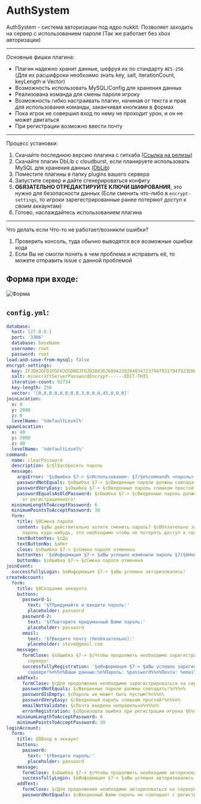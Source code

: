 # AuthSystem

AuthSystem - система авторизации под ядро nukkit. Позволяет заходить на сервер с использованием пароля (Так же работает без xbox авторизации)

---

Основные фишки плагина:
- Плагин надежно хранит данные, шефруя их по стандарту `AES-256` (Для их расшифроки необхоимо знать key, salt, iterationCount, keyLength и Vector)
- Возможность использовать MySQL/Config для хранения данных
- Реализована команда для смены пароля игроку
- Возможность гибко настраивать плагин, начиная от текста и прав для использования команды, заканчивая кнопками в формах
- Пока игрок не совершил вход по нему не проходит урон, и он не может двигаться
- При регистрации возможно ввести почту

---

Процесс установки:
1. Скачайте последнюю версию плагина с гитхаба ([Ссылка на релизы](https://github.com/Toper9636/AuthSystem/releases/))
2. Скачайте плагин DbLib с cloudburst, если планируете использовать MySQL для хранения данных ([DbLib](https://cloudburstmc.org/resources/dblib.12/))
3. Поместите плагины в папку plugins вашего сервера
4. Запустите сервер и дайте сгенерироваться конфигу
5. **ОБЯЗАТЕЛЬНО ОТРЕДАКТИРУЙТЕ КЛЮЧИ ШИФРОВАНИЯ**, это нужно для безопасности данных (Если сменить что-либо в `encrypt-settings`, то игроки зарегестрированные ранее потеряют доступ к своим аккаунтам)
6. Готово, наслаждайтесь использованием плагина

---

Что делать если Что-то не работает/возникли ошибки?
1. Проверить консоль, туда обычно выводятся все возможные ошибки кода
2. Если Вы не смогли понять в чем проблема и исправить её, то можете отправить issue с данной проблемой

## Форма при входе: 
![Форма](https://github.com/Toper9636/AuthSystem/assets/102699826/94865df0-102e-4ab0-8086-72b53820ab93)

## `config.yml`:
```yaml
database:
  host: 127.0.0.1
  port: '3306'
  database: baseName
  username: root
  password: root
load-and-save-from-mysql: false
encrypt-settings:
  key: IFJDHJOFDJOSFHJOSDHOJFOJD384362689422828483472379479237947923ENCRYPTPASSWORD3493927943790279043792794------EDIT-THIS
  salt: minecraftServerPasswordEncrypt------EDIT-THIS
  iteration-count: 92734
  key-length: 256
  vector: '[0,0,0,0,0,0,0,0,3,0,0,0,45,0,0,0]'
joinLocation:
  x: 0
  y: 2000
  z: 0
  levelName: '%defaultLevel%'
spawnLocation:
  x: 40
  y: 2000
  z: 40
  levelName: '%defaultLevel%'
command:
  name: clearPassword
  description: §r§l§aсбросить пароль
  message:
    argsError: '§sОшибка §7-> §cИспользование: §7/§e%command% <пароль> <повтор пароля>'
    passwordNotEquals: §sОшибка §7-> §cВведенные пароли должны совпадать!
    passwordVeryEasy: §sОшибка §7-> §cВведенные пароль слишком простой!
    passwordEqualsAsOldPassword: §sОшибка §7-> §cВведенные пароль должен отличаться
      от регистрационного!
  minimumLengthToAcceptPassword: 6
  minimumPointsToAcceptPassword: 30
  form:
    title: §8Смена пароля
    content: §qВы действительно хотите сменить пароль? §cОбязательно запишите новый
      пароль куда-нибудь, это необходимо чтобы не потерять доступ к своему аккаунту!
    textButtonYes: §cДа
    textButtonNo: §aНет
    close: §sОшибка §7-> §cСмена пароля отменена
    buttonYes: '§eИнформация §7-> §aВы успешно изменили пароль §7(§bНовый пароль:  %password%§7)§a!'
    buttonNo: §sОшибка §7-> §cСмена пароля отменена
joinEvent:
  successfullyLogin: §eИнформация §7-> §aВы успешно авторизовались!
createAccount:
  form:
    title: §8Создание аккаунта
    buttons:
      password-1:
        text: '§fПридумайте и введите пароль:'
        placeholder: password
      password-2:
        text: '§fПовторите придуманный Вами пароль:'
        placeholder: password
      email:
        text: '§fВведите почту (Необязательно):'
        placeholder: steve@gmail.com
    message:
      formClose: §sОшибка §7-> §cЧтобы продолжить необходимо зарегистрироваться на
        сервере!
      successfullyRegistration: '§eИнформация §7-> §aВы успешно зарегистрированы на
        сервере!%n%%n%Ваши данные:%n%Пароль: %password%%n%Почта: %email%%n%Ip: %maskedIp%'
    addText:
      formClose: §cДля продолжения необходимо зарегистрироваться на сервере!%n%%n%
      passwordNotEquals: §cВведенные пароли должны совпадать!%n%%n%
      passwordIsEmpty: §cПароль не может быть пустым!%n%%n%
      passwordVeryEasy: §cВведенный пароль слишком простой!%n%%n%
      emailNotValidate: §cПочта введена неправильно%n%%n%
      errorRegistration: §cПроизошла ошибка при регистрации игрока §b%name%§c!%n%%n%
    minimumLengthToAcceptPassword: 6
    minimumPointsToAcceptPassword: 30
loginAccount:
  form:
    title: §8Вход в аккаунт
    buttons:
      password:
        text: '§fВведите пароль:'
        placeholder: password
    message:
      formClose: §sОшибка §7-> §cЧтобы продолжить необходимо авторизоваться на сервере!
      successfullyLogin: §eИнформация §7-> §aВы успешно авторизовались!
    addText:
      formClose: §cДля продолжения необходимо авторизоваться на сервере!%n%%n%
      passwordNotEquals: §cВведенный Вами пароль не совпадает с регистрационным паролем!%n%%n%

```
